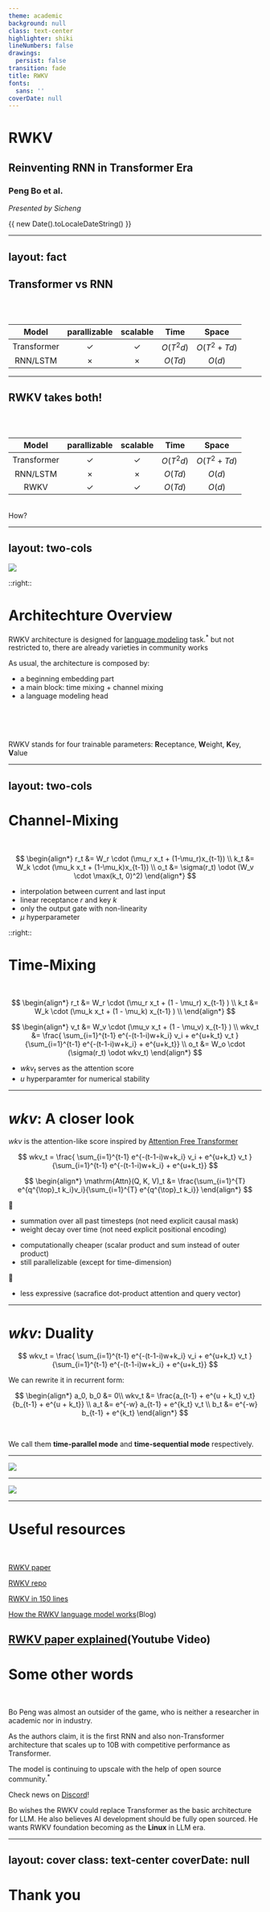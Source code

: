 ```yaml
---
theme: academic
background: null
class: text-center
highlighter: shiki
lineNumbers: false
drawings:
  persist: false
transition: fade
title: RWKV
fonts:
  sans: ''
coverDate: null
---
```


# RWKV

## Reinventing RNN in Transformer Era

<div class='p-3'/>

### Peng Bo et al.

<div class='p-3'/>

_Presented by Sicheng_

<span>{{ new Date().toLocaleDateString() }}</span>

<!--
Today I'm going to present you a newly coming out paper which proposes new model architecture called RwaKuv, which reinvents RNN in transformer era. Although the paper has only been released recently, the development dates back to 2021 and it has already shown its potential competence in LLM field. The model is open-sourced on github and available on HF.
-->

---
layout: fact
---

## Transformer vs RNN

<br>
<br>

|    Model    | parallizable | scalable |    Time    |      Space      |
| :---------: | :----------: | :------: | :---------: | :-------------: |
| Transformer |      ✓      |    ✓    | $O(T^2d)$ | $O(T^2 + Td)$ |
|  RNN/LSTM  |      ×      |    ×    |  $O(Td)$  |    $O(d)$    |

<!--
Let's first give some motivations. We all know that Transformer and RNN are two main architectures in language modeling task, while transformer has recently dominated this area, becoming the base architecture especially for large language model design, since transformer is more parallizable and scalable compared to RNN/LSTM. Even though, Transformer suffers from the square complexity in both time and space during inference stage, while the RNN is better at inference with a linearly growing time and constant memory usage.
-->

---

## RWKV takes both!

<br>
<br>

|    Model    | parallizable | scalable |    Time    |      Space      |
| :---------: | :----------: | :------: | :---------: | :-------------: |
| Transformer |      ✓      |    ✓    | $O(T^2d)$ | $O(T^2 + Td)$ |
|  RNN/LSTM  |      ×      |    ×    |  $O(Td)$  |    $O(d)$    |
|    RWKV    |      ✓      |    ✓    |  $O(Td)$  |    $O(d)$    |

<br>

<div v-click class='text-red-500 text-10'>How?</div>

<!--
So RWKV tries and succeeds to inherit both of their advantages. Wow! that sounds cool! So how does it happen?
-->

---
layout: two-cols
---

<img src="/rwkv/rwkv-block.png"/>

::right::

# Architechture Overview

RWKV architecture is designed for [language modeling](https://github.com/BlinkDL/RWKV-LM) task.<sup>*</sup> 
<Footnotes separator>
  <Footnote :number="'*'">but not restricted to, there are already varieties in community works</Footnote>
</Footnotes>

As usual, the architecture is composed by:
- a beginning embedding part
- a main block: time mixing + channel mixing
- a language modeling head



<br>
<br>
<br>

RWKV stands for four trainable parameters: 
**R**eceptance, **W**eight, **K**ey, **V**alue

<!--
Let me introduce its architecture step by step. Here is an overview of RWKV architecture. Just as usual architecture designed for language modeling task, it begins with an  embedding layer and ends with a language modeling head. In between is the main block which again is composed of a time-mixing block and a channel-mixing block with common operations like layernorm and residual connections. Notice that the main block is stacked vertically to have multiple layers and also expanded horizontally as recurrence. One more thing before we go on, RWKV is named after its four important parameters, receptance, weight, key and value, we will see immediately what do they refer to.
-->

---
layout: two-cols
---

# Channel-Mixing

<br>

<div class='pr-30'>

$$
\begin{align*}
r_t &= W_r \cdot (\mu_r x_t + (1-\mu_r)x_{t-1}) \\
k_t &= W_k \cdot (\mu_k x_t + (1-\mu_k)x_{t-1}) \\
o_t &= \sigma(r_t) \odot (W_v \cdot \max(k_t, 0)^2)
\end{align*}
$$

- interpolation between current and last input 
- linear receptance $r$ and key $k$
- only the output gate with non-linearity
- $\mu$ hyperparameter 
</div>

::right::
<div v-click>

# Time-Mixing

<br>

<span class="text-gray mb-0 pb-0">

$$
\begin{align*}
    r_t &= W_r \cdot (\mu_r x_t + (1 - \mu_r) x_{t-1} ) \\
    k_t &= W_k \cdot (\mu_k x_t + (1 - \mu_k) x_{t-1} ) \\
\end{align*}
$$

</span>

$$
\begin{align*}
    v_t &= W_v \cdot (\mu_v x_t + (1 - \mu_v) x_{t-1} ) \\
    wkv_t &= \frac{ \sum_{i=1}^{t-1} e^{-(t-1-i)w+k_i} v_i + e^{u+k_t} v_t }{\sum_{i=1}^{t-1} e^{-(t-1-i)w+k_i} + e^{u+k_t}} \\
    o_t &= W_o \cdot (\sigma(r_t) \odot wkv_t)
\end{align*}
$$

- $wkv_t$ serves as the attention score
- $u$ hyperparamter for numerical stability
</div>

<!--
Now let's go into the channel-mixing block. There are several variables, t is the current timestep index, x is the input, r for receptance, k for key, o for output and W's are trainable matrices. 

Then the time-mixing block is a little bit more complicated, the .

The reason that we call it channel mixing and time-mixing is because here we .
-->

---

# $wkv$: A closer look

$wkv$ is the attention-like score inspired by [Attention Free Transformer](https://arxiv.org/abs/2105.14103)

<div grid="~ cols-2 gap-2" my4>

<div>

$$
wkv_t = \frac{ \sum_{i=1}^{t-1} e^{-(t-1-i)w+k_i} v_i + e^{u+k_t} v_t }{\sum_{i=1}^{t-1} e^{-(t-1-i)w+k_i} + e^{u+k_t}}
$$

</div>

<div>

$$
\begin{align*}
\mathrm{Attn}(Q, K, V)_t &= \frac{\sum_{i=1}^{T} e^{q^{\top}_t k_i}v_i}{\sum_{i=1}^{T} e^{q^{\top}_t k_i}}
\end{align*}
$$

</div>
</div>

🙂
- summation over all past timesteps (not need explicit causal mask)
- weight decay over time (not need explicit positional encoding)
<!-- - infinite context length -->
- computationally cheaper (scalar product and sum instead of outer product)
- still parallelizable (except for time-dimension)

🙁
- less expressive (sacrafice dot-product attention and query vector)

<!--
Now let's take a closer look at wkv score. it is inspired by AFT. We list the wkv and original self-attention here side by side. Both of them are sums weighted by some exponential distributions.
-->

---

# $wkv$: Duality

$$
wkv_t = \frac{ \sum_{i=1}^{t-1} e^{-(t-1-i)w+k_i} v_i + e^{u+k_t} v_t }{\sum_{i=1}^{t-1} e^{-(t-1-i)w+k_i} + e^{u+k_t}}
$$

We can rewrite it in recurrent form:

$$
\begin{align*}
    a_0, b_0 &= 0\\
    wkv_t &= \frac{a_{t-1} + e^{u + k_t} v_t}{b_{t-1} + e^{u + k_t}} \\
    a_t &= e^{-w} a_{t-1} + e^{k_t} v_t \\
    b_t &= e^{-w} b_{t-1} + e^{k_t}
\end{align*}
$$

<br>

We call them **time-parallel mode** and **time-sequential mode** respectively.

<!--
The most intriguing property of such wkv score is the duality, we can not only express it as a self-attention like score, but also if we rewrite it by these terms, it can be regarded as recurrent hidden states. We call them time-parallel mode and time-sequential mode respectively. In particular, we can make use the parallel mode to train the model just like a Transformer while we make use the sequential mode to inference like an RNN. That's why rwkv architecture can take advantages from both.
-->

---

<img src="/rwkv/inference-speed.png">

<!--
Finally some figures reporting the performance of the rwkv model. In inference stage, (linear vs quadratic).
-->

---

<img src="/rwkv/evaluations.png">

<!--
And this picture shows the competence as well as the scalability of rwkv model against other open-sourced gpt-like model on different language tasks. we can see that the orange curve(RWKV) is at the same level of the other competitors.
-->

---

# Useful resources

<br>

[RWKV paper](https://arxiv.org/abs/2305.13048)

[RWKV repo](https://github.com/BlinkDL/RWKV-LM)

[RWKV in 150 lines](https://github.dev/BlinkDL/ChatRWKV/blob/main/RWKV_in_150_lines.py)

[How the RWKV language model works](https://johanwind.github.io/2023/03/23/rwkv_details.html)(Blog)

[RWKV paper explained](https://youtu.be/x8pW19wKfXQ)(Youtube Video)
---

# Some other words

<br>


Bo Peng was almost an outsider of the game, who is neither a researcher in academic nor in industry.

As the authors claim, it is the first RNN and also non-Transformer architecture that scales up to 10B with competitive performance as Transformer.

The model is continuing to upscale with the help of open source community.<sup>*</sup> 

<Footnotes separator>
  <Footnote :number="'*'">Check news on <a href='https://discord.gg/bDSBUMeFpc'>Discord</a>!</Footnote>
</Footnotes>

Bo wishes the RWKV could replace Transformer as the basic architecture for LLM. He also believes AI development should be fully open sourced. He wants RWKV foundation becoming as the **Linux** in LLM era.

---
layout: cover
class: text-center
coverDate: null
---

# Thank you
